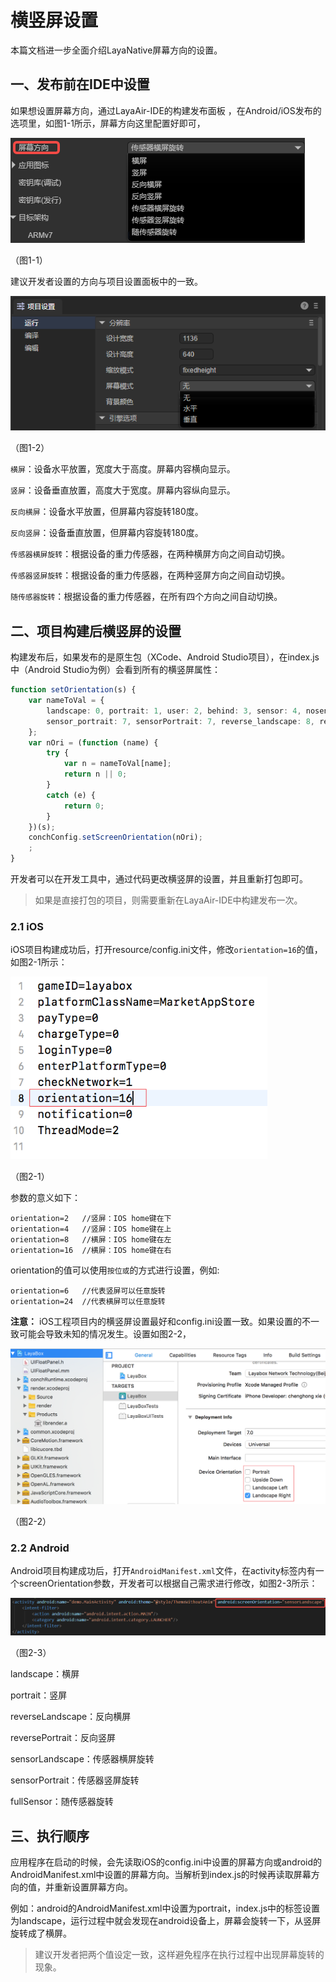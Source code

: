 #  横竖屏设置

本篇文档进一步全面介绍LayaNative屏幕方向的设置。

## 一、发布前在IDE中设置

如果想设置屏幕方向，通过LayaAir-IDE的构建发布面板 ，在Android/iOS发布的选项里，如图1-1所示，屏幕方向这里配置好即可，

![1-1](img/1-1.png)

（图1-1）

建议开发者设置的方向与项目设置面板中的一致。

![1-2](img/1-2.png)

（图1-2）

`横屏`：设备水平放置，宽度大于高度。屏幕内容横向显示。

`竖屏`：设备垂直放置，高度大于宽度。屏幕内容纵向显示。

`反向横屏`：设备水平放置，但屏幕内容旋转180度。

`反向竖屏`：设备垂直放置，但屏幕内容旋转180度。

`传感器横屏旋转`：根据设备的重力传感器，在两种横屏方向之间自动切换。

`传感器竖屏旋转`：根据设备的重力传感器，在两种竖屏方向之间自动切换。

`随传感器旋转`：根据设备的重力传感器，在所有四个方向之间自动切换。



## 二、项目构建后横竖屏的设置

构建发布后，如果发布的是原生包（XCode、Android Studio项目），在index.js中（Android Studio为例）会看到所有的横竖屏属性：

```typescript
function setOrientation(s) {
    var nameToVal = {
        landscape: 0, portrait: 1, user: 2, behind: 3, sensor: 4, nosensor: 5, sensor_landscape: 6, sensorLandscape: 6,
        sensor_portrait: 7, sensorPortrait: 7, reverse_landscape: 8, reverseLandscape: 8, reverse_portrait: 9, reversePortrait: 9, full_sensor: 10, fullSensor: 10,
    };
    var nOri = (function (name) {
        try {
            var n = nameToVal[name];
            return n || 0;
        }
        catch (e) {
            return 0;
        }
    })(s);
    conchConfig.setScreenOrientation(nOri);
    ;
}
```

开发者可以在开发工具中，通过代码更改横竖屏的设置，并且重新打包即可。

> 如果是直接打包的项目，则需要重新在LayaAir-IDE中构建发布一次。



### 2.1 iOS

iOS项目构建成功后，打开resource/config.ini文件，修改`orientation=16`的值，如图2-1所示：

<img src="img/2-1.png" alt="2-1" style="zoom:80%;" />

（图2-1）

参数的意义如下：
```
orientation=2   //竖屏：IOS home键在下   
orientation=4   //竖屏：IOS home键在上   
orientation=8   //横屏：IOS home键在左   
orientation=16  //横屏：IOS home键在右   
```
orientation的值可以使用`按位或`的方式进行设置，例如:
```   
orientation=6   //代表竖屏可以任意旋转  
orientation=24  //代表横屏可以任意旋转  
```

**注意：** iOS工程项目内的横竖屏设置最好和config.ini设置一致。如果设置的不一致可能会导致未知的情况发生。设置如图2-2，

<img src="img/2-2.png" alt="2-2" style="zoom: 50%;" />

（图2-2）



### 2.2 Android

Android项目构建成功后，打开`AndroidManifest.xml`文件，在activity标签内有一个screenOrientation参数，开发者可以根据自己需求进行修改，如图2-3所示：

<img src="img/2-3.png" alt="2-3" style="zoom:80%;" />

（图2-3）

landscape：横屏

portrait：竖屏

reverseLandscape：反向横屏

reversePortrait：反向竖屏

sensorLandscape：传感器横屏旋转

sensorPortrait：传感器竖屏旋转

fullSensor：随传感器旋转



## 三、执行顺序

应用程序在启动的时候，会先读取iOS的config.ini中设置的屏幕方向或android的AndroidManifest.xml中设置的屏幕方向。当解析到index.js的时候再读取屏幕方向的值，并重新设置屏幕方向。  

例如：android的AndroidManifest.xml中设置为portrait，index.js中的标签设置为landscape，运行过程中就会发现在android设备上，屏幕会旋转一下，从竖屏旋转成了横屏。

> 建议开发者把两个值设定一致，这样避免程序在执行过程中出现屏幕旋转的现象。
